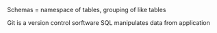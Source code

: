 Schemas = namespace of tables, grouping of like tables

Git is a version control sorftware
SQL manipulates data from application